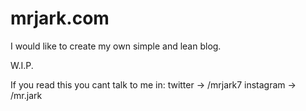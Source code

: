 # mrjark.com
I would like to create my own simple and lean blog. 

W.I.P.

If you read this you cant talk to me in:
    twitter -> /mrjark7
    instagram -> /mr.jark
